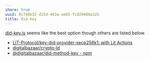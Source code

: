 ```yaml
---
share: true
uuid: 8c768b32-d15d-4d3a-aeb5-fcd29488a325
title: did-key
---
```

[did-key.js](../47147435-731f-4a7e-aaec-2b65ef97c313) seems like the best option though others are listed below.


* [LIT-Protocol/key-did-provider-secp256k1: with Lit Actions](https://github.com/LIT-Protocol/key-did-provider-secp256k1)
* [digitalbazaar/crypto-ld](https://github.com/digitalbazaar/crypto-ld)
* [@digitalbazaar/did-method-key - npm](https://www.npmjs.com/package/@digitalbazaar/did-method-key)